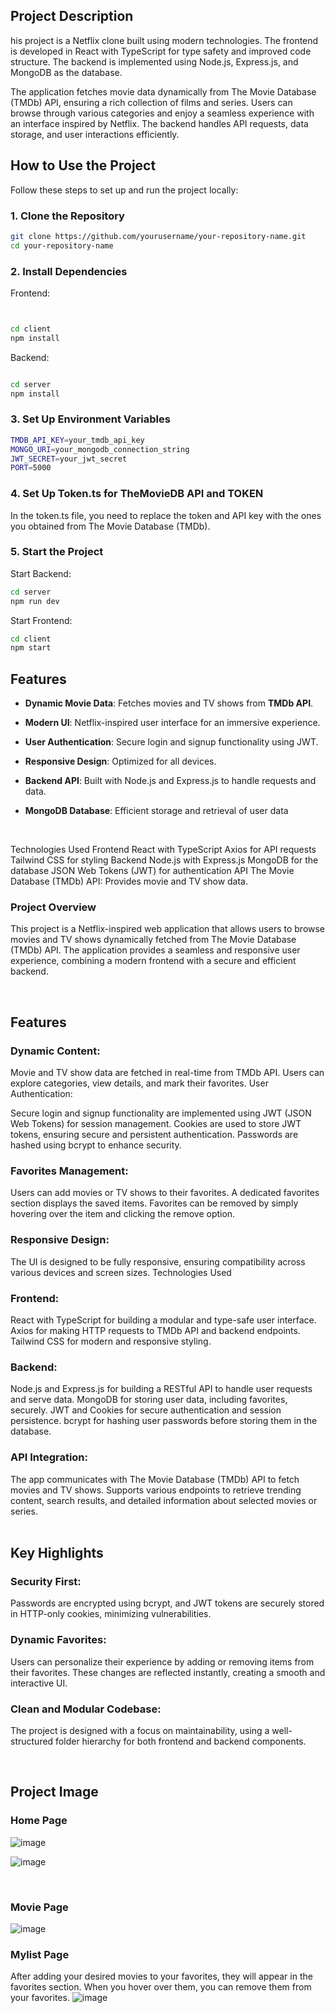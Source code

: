 ## Project Description

his project is a Netflix clone built using modern technologies. The frontend is developed in React with TypeScript for type safety and improved code structure. The backend is implemented using Node.js, Express.js, and MongoDB as the database.

The application fetches movie data dynamically from The Movie Database (TMDb) API, ensuring a rich collection of films and series. Users can browse through various categories and enjoy a seamless experience with an interface inspired by Netflix. The backend handles API requests, data storage, and user interactions efficiently.


## How to Use the Project  

Follow these steps to set up and run the project locally:  

### 1. Clone the Repository  
```bash
git clone https://github.com/yourusername/your-repository-name.git
cd your-repository-name
```

### 2. Install Dependencies

Frontend:
```bash


cd client
npm install
```


Backend:
```bash

cd server
npm install

```

### 3. Set Up Environment Variables

```bash
TMDB_API_KEY=your_tmdb_api_key
MONGO_URI=your_mongodb_connection_string
JWT_SECRET=your_jwt_secret
PORT=5000
```

### 4. Set Up Token.ts for TheMovieDB API and TOKEN

In the token.ts file, you need to replace the token and API key with the ones you obtained from The Movie Database (TMDb).

### 5. Start the Project

Start Backend:

```bash
cd server
npm run dev
```

Start Frontend:
```bash
cd client
npm start
```

## Features  
- **Dynamic Movie Data**: Fetches movies and TV shows from **TMDb API**.  
- **Modern UI**: Netflix-inspired user interface for an immersive experience.  
- **User Authentication**: Secure login and signup functionality using JWT.  
- **Responsive Design**: Optimized for all devices.  
- **Backend API**: Built with Node.js and Express.js to handle requests and data.  
- **MongoDB Database**: Efficient storage and retrieval of user data


  <br>

Technologies Used
Frontend
React with TypeScript
Axios for API requests
Tailwind CSS for styling
Backend
Node.js with Express.js
MongoDB for the database
JSON Web Tokens (JWT) for authentication
API
The Movie Database (TMDb) API: Provides movie and TV show data.

### Project Overview

This project is a Netflix-inspired web application that allows users to browse movies and TV shows dynamically fetched from The Movie Database (TMDb) API. The application provides a seamless and responsive user experience, combining a modern frontend with a secure and efficient backend.

<br>

## Features
### Dynamic Content:

Movie and TV show data are fetched in real-time from TMDb API.
Users can explore categories, view details, and mark their favorites.
User Authentication:

Secure login and signup functionality are implemented using JWT (JSON Web Tokens) for session management.
Cookies are used to store JWT tokens, ensuring secure and persistent authentication.
Passwords are hashed using bcrypt to enhance security.
### Favorites Management:

Users can add movies or TV shows to their favorites.
A dedicated favorites section displays the saved items.
Favorites can be removed by simply hovering over the item and clicking the remove option.
### Responsive Design:

The UI is designed to be fully responsive, ensuring compatibility across various devices and screen sizes.
Technologies Used
### Frontend:

React with TypeScript for building a modular and type-safe user interface.
Axios for making HTTP requests to TMDb API and backend endpoints.
Tailwind CSS for modern and responsive styling.
### Backend:

Node.js and Express.js for building a RESTful API to handle user requests and serve data.
MongoDB for storing user data, including favorites, securely.
JWT and Cookies for secure authentication and session persistence.
bcrypt for hashing user passwords before storing them in the database.
### API Integration:

The app communicates with The Movie Database (TMDb) API to fetch movies and TV shows.
Supports various endpoints to retrieve trending content, search results, and detailed information about selected movies or series.
<br>
<br>
## Key Highlights
### Security First:
Passwords are encrypted using bcrypt, and JWT tokens are securely stored in HTTP-only cookies, minimizing vulnerabilities.

### Dynamic Favorites:
Users can personalize their experience by adding or removing items from their favorites. These changes are reflected instantly, creating a smooth and interactive UI.

### Clean and Modular Codebase:
The project is designed with a focus on maintainability, using a well-structured folder hierarchy for both frontend and backend components.

<br>

## Project Image

### Home Page
![image](https://github.com/user-attachments/assets/941e7326-698f-447d-a874-f0358dc61210)

![image](https://github.com/user-attachments/assets/d5c358a4-7c35-41ca-9126-5e5cd85934f6)

<br>

### Movie Page
![image](https://github.com/user-attachments/assets/07d23157-ca22-4c21-96c1-8aca9cfa7298)
<br>

### Mylist Page

After adding your desired movies to your favorites, they will appear in the favorites section. When you hover over them, you can remove them from your favorites.
![image](https://github.com/user-attachments/assets/7d951484-7438-41cc-9812-08cb368448f6)






